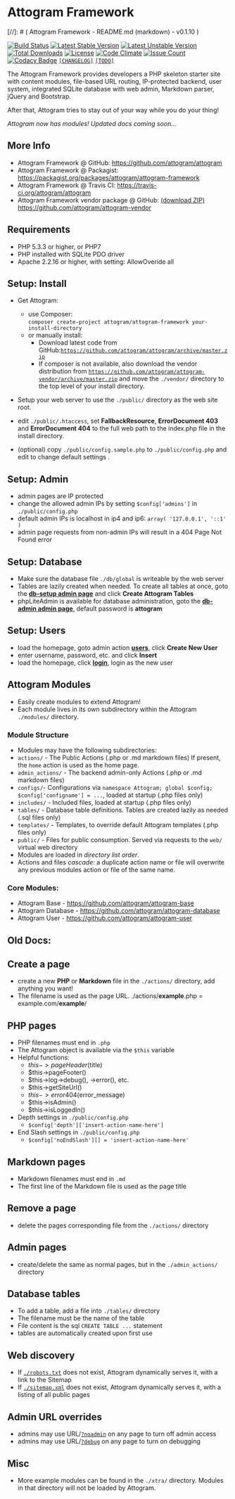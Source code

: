 # Attogram Framework
[//]: # ( Attogram Framework - README.md (markdown) - v0.1.10 )

[![Build Status](https://travis-ci.org/attogram/attogram.svg?branch=master)](https://travis-ci.org/attogram/attogram)
[![Latest Stable Version](https://poser.pugx.org/attogram/attogram-framework/v/stable)](https://packagist.org/packages/attogram/attogram-framework)
[![Latest Unstable Version](https://poser.pugx.org/attogram/attogram-framework/v/unstable)](https://packagist.org/packages/attogram/attogram-framework)
[![Total Downloads](https://poser.pugx.org/attogram/attogram-framework/downloads)](https://packagist.org/packages/attogram/attogram-framework)
[![License](https://poser.pugx.org/attogram/attogram-framework/license)](https://github.com/attogram/attogram/blob/master/LICENSE.md)
[![Code Climate](https://codeclimate.com/github/attogram/attogram/badges/gpa.svg)](https://codeclimate.com/github/attogram/attogram)
[![Issue Count](https://codeclimate.com/github/attogram/attogram/badges/issue_count.svg)](https://codeclimate.com/github/attogram/attogram)
[![Codacy Badge](https://api.codacy.com/project/badge/Grade/0a50344b228f46c98ffb06b78b99cbe0)](https://www.codacy.com/app/attogram-project/attogram?utm_source=github.com&amp;utm_medium=referral&amp;utm_content=attogram/attogram&amp;utm_campaign=Badge_Grade)
[`[CHANGELOG]`](https://github.com/attogram/attogram/blob/master/CHANGELOG.md)
[`[TODO]`](https://github.com/attogram/attogram/blob/master/TODO.md)

The Attogram Framework provides developers a PHP skeleton starter site with
content modules, file-based URL routing, IP-protected backend, user system,
integrated SQLite database with web admin, Markdown parser, jQuery and Bootstrap.

After that, Attogram tries to stay out of your way while you do your thing!

_Attogram now has modules!  Updated docs coming soon..._

## More Info
* Attogram Framework @ GitHub: https://github.com/attogram/attogram
* Attogram Framework @ Packagist: https://packagist.org/packages/attogram/attogram-framework
* Attogram Framework @ Travis CI: https://travis-ci.org/attogram/attogram
* Attogram Framework vendor package @ GitHub: [(download ZIP)](https://github.com/attogram/attogram-vendor/archive/master.zip) https://github.com/attogram/attogram-vendor

## Requirements
* PHP 5.3.3 or higher, or PHP7
* PHP installed with SQLite PDO driver
* Apache 2.2.16 or higher, with setting: AllowOveride all

## Setup: Install
* Get Attogram:
  * use Composer:  
    `composer create-project attogram/attogram-framework your-install-directory`
  * or manually install:
    * Download latest code from GitHub:[`https://github.com/attogram/attogram/archive/master.zip`](https://github.com/attogram/attogram/archive/master.zip)
    * If composer is not available, also download the vendor distribution from [`https://github.com/attogram/attogram-vendor/archive/master.zip`](https://github.com/attogram/attogram-vendor/archive/master.zip) and move the `./vendor/` directory to the top level of your install directory.

* Setup your web server to use the `./public/` directory as the web site root.

* edit `./public/.htaccess`, set **FallbackResource**, **ErrorDocument 403** and **ErrorDocument 404** to the full web path to the index.php file in the install directory.

* (optional) copy `./public/config.sample.php` to `./public/config.php` and edit to change default settings .

## Setup: Admin
* admin pages are IP protected
* change the allowed admin IPs by setting `$config['admins']` in `./public/config.php`
* default admin IPs is localhost in ip4 and ip6: `array( '127.0.0.1', '::1' )`
* admin page requests from non-admin IPs will result in a 404 Page Not Found error

## Setup: Database
* Make sure the database file `./db/global` is writeable by the web server
* Tables are lazily created when needed.  To create all tables at once,
goto the [**db-setup admin page**](../db-setup/) and click **Create Attogram Tables**
* phpLiteAdmin is available for database administration, goto the [**db-admin admin page**](../db-admin/), default password is **attogram**

## Setup: Users
* load the homepage, goto admin action [**users**](../users/), click **Create New User**
* enter username, password, etc. and click **Insert**
* load the homepage, click [**login**](../login), login as the new user

## Attogram Modules
* Easily create modules to extend Attogram!
* Each module lives in its own subdirectory within the Attogram `./modules/` directory.

### Module Structure
* Modules may have the following subdirectories:
 * `actions/` - The Public Actions (.php or .md markdown files)  If present, the `home` action is used as the home page.
 * `admin_actions/` - The backend admin-only Actions (.php or .md markdown files)
 * `configs/`- Configurations via `namespace Attogram; global $config; $config['configname'] = ...`, loaded at startup (.php files only)
 * `includes/` - Included files, loaded at startup (.php files only)
 * `tables/` - Database table definitions. Tables are created lazily as needed (.sql files only)
 * `templates/` - Templates, to override default Attogram templates  (.php files only)
 * `public/` - Files for public consumption. Served via requests to the `web/` virtual web directory
* Modules are loaded in _directory list order_.
 * Actions and files _cascade_: a duplicate action name or file will overwrite any previous modules action or file of the same name.

### Core Modules:
* Attogram Base - https://github.com/attogram/attogram-base
* Attogram Database - https://github.com/attogram/attogram-database
* Attogram User - https://github.com/attogram/attogram-user

## Old Docs:

## Create a page
* create a new **PHP** or **Markdown** file in the `./actions/` directory, add anything you want!
* The filename is used as the page URL.  ./actions/**example**.php = example.com/**example**/

## PHP pages
* PHP filenames must end in `.php`
* The Attogram object is available via the `$this` variable
* Helpful functions:
  * $this->pageHeader($title)
  * $this->pageFooter()
  * $this->log->debug(), ->error(), etc.
  * $this->getSiteUrl()
  * $this->error404($error_message)
  * $this->isAdmin()
  * $this->isLoggedIn()
* Depth settings in `./public/config.php`
  * `$config['depth']['insert-action-name-here']`
* End Slash settings in `./public/config.php`
  * `$config['noEndSlash'][] = 'insert-action-name-here'`

## Markdown pages
* Markdown filenames must end in `.md`
* The first line of the Markdown file is used as the page title

## Remove a page
* delete the pages corresponding file from the `./actions/` directory

## Admin pages
* create/delete the same as normal pages, but in the `./admin_actions/` directory

## Database tables
* To add a table, add a file into `./tables/` directory
* The filename must be the name of the table
* File content is the sql `CREATE TABLE ...` statement
* tables are automatically created upon first use

## Web discovery
* If [`./robots.txt`](../robots.txt) does not exist, Attogram dynamically serves it, with a link to the Sitemap
* If [`./sitemap.xml`](../sitemap.xml) does not exist, Attogram dynamically serves it, with a listing of all public pages

## Admin URL overrides
* admins may use URL/[`?noadmin`](?noadmin) on any page to turn off admin access
* admins may use URL/[`?debug`](?debug) on any page to turn on debugging

## Misc
* More example modules can be found in the `./xtra/` directory. Modules in that directory will not be loaded by Attogram.

